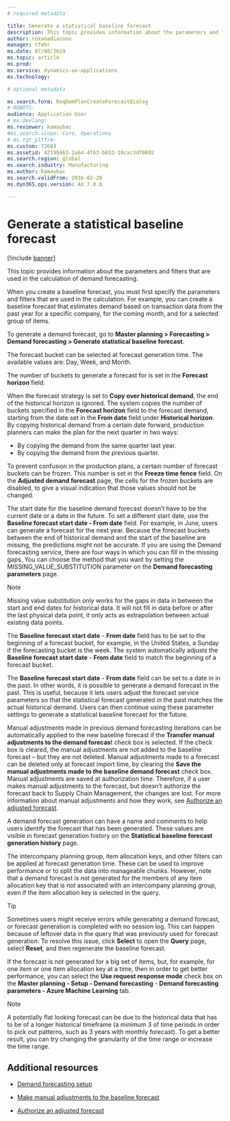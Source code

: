 ```yaml
---
# required metadata

title: Generate a statistical baseline forecast
description: This topic provides information about the parameters and filters that are used in the calculation of demand forecasting. 
author: roxanadiaconu
manager: tfehr
ms.date: 07/08/2019
ms.topic: article
ms.prod: 
ms.service: dynamics-ax-applications
ms.technology: 

# optional metadata

ms.search.form: ReqDemPlanCreateForecastDialog
# ROBOTS: 
audience: Application User
# ms.devlang: 
ms.reviewer: kamaybac
#ms.search.scope: Core, Operations
# ms.tgt_pltfrm: 
ms.custom: 72683
ms.assetid: 42190463-2a64-4f63-b653-10cac3df0692
ms.search.region: global
ms.search.industry: Manufacturing
ms.author: kamaybac
ms.search.validFrom: 2016-02-28
ms.dyn365.ops.version: AX 7.0.0

---
```


# Generate a statistical baseline forecast

[!include [banner](../includes/banner.md)]

This topic provides information about the parameters and filters that are used in the calculation of demand forecasting. 

When you create a baseline forecast, you must first specify the parameters and filters that are used in the calculation. For example, you can create a baseline forecast that estimates demand based on transaction data from the past year for a specific company, for the coming month, and for a selected group of items. 

To generate a demand forecast, go to **Master planning &gt; Forecasting &gt; Demand forecasting &gt; Generate statistical baseline forecast**. 

The forecast bucket can be selected at forecast generation time. The available values are: Day, Week, and Month. 

The number of buckets to generate a forecast for is set in the **Forecast horizon** field. 

When the forecast strategy is set to **Copy over historical demand**, the end of the historical horizon is ignored. The system copies the number of buckets specified in the **Forecast horizon** field to the forecast demand, starting from the date set in the **From date** field under **Historical horizon**. By copying historical demand from a certain date forward, production planners can make the plan for the next quarter in two ways:

-   By copying the demand from the same quarter last year.
-   By copying the demand from the previous quarter.

To prevent confusion in the production plans, a certain number of forecast buckets can be frozen. This number is set in the **Freeze time fence** field. On the **Adjusted demand forecast** page, the cells for the frozen buckets are disabled, to give a visual indication that those values should not be changed. 

The start date for the baseline demand forecast doesn’t have to be the current date or a date in the future. To set a different start date, use the **Baseline forecast start date - From date** field. For example, in June, users can generate a forecast for the next year. Because the forecast buckets between the end of historical demand and the start of the baseline are missing, the predictions might not be accurate. If you are using the Demand forecasting service, there are four ways in which you can fill in the missing gaps. You can choose the method that you want by setting the MISSING\_VALUE\_SUBSTITUTION parameter on the **Demand forecasting parameters** page. 

> [!NOTE]
> Missing value substitution only works for the gaps in data in between the start and end dates for historical data. It will not fill in data before or after the last physical data point, it only acts as extrapolation between actual existing data points. 

The **Baseline forecast start date** - **From date** field has to be set to the beginning of a forecast bucket, for example, in the United States, a Sunday if the forecasting bucket is the week. The system automatically adjusts the **Baseline forecast start date** - **From date** field to match the beginning of a forecast bucket. 

The **Baseline forecast start date** - **From date** field can be set to a date in in the past. In other words, it is possible to generate a demand forecast in the past. This is useful, because it lets users adjust the forecast service parameters so that the statistical forecast generated in the past matches the actual historical demand. Users can then continue using these parameter settings to generate a statistical baseline forecast for the future. 

Manual adjustments made in previous demand forecasting iterations can be automatically applied to the new baseline forecast if the **Transfer manual adjustments to the demand forecas**t check box is selected. If the check box is cleared, the manual adjustments are not added to the baseline forecast – but they are not deleted. Manual adjustments made to a forecast can be deleted only at forecast import time, by clearing the **Save the manual adjustments made to the baseline demand forecast** check box. Manual adjustments are saved at authorization time. Therefore, if a user makes manual adjustments to the forecast, but doesn’t authorize the forecast back to Supply Chain Management, the changes are lost. For more information about manual adjustments and how they work, see [Authorize an adjusted forecast](authorize-adjusted-forecast.md). 

A demand forecast generation can have a name and comments to help users identify the forecast that has been generated. These values are visible in forecast generation history on the **Statistical baseline forecast generation history** page. 

The intercompany planning group, item allocation keys, and other filters can be applied at forecast generation time. These can be used to improve performance or to split the data into manageable chunks. However, note that a demand forecast is not generated for the members of any item allocation key that is not associated with an intercompany planning group, even if the item allocation key is selected in the query. 

> [!TIP]
> Sometimes users might receive errors while generating a demand forecast, or forecast generation is completed with no session log. This can happen because of leftover data in the query that was previously used for forecast generation. To resolve this issue, click **Select** to open the **Query** page, select **Reset**, and then regenerate the baseline forecast. 

If the forecast is not generated for a big set of items, but, for example, for one item or one item allocation key at a time, then in order to get better performance, you can select the **Use request response mode** check box on the **Master planning - Setup - Demand forecasting** - **Demand forecasting parameters - Azure Machine Learning** tab.

> [!NOTE]
> A potentially flat looking forecast can be due to the historical data that has to be of a longer historical timeframe (a minimum 3 of time periods in order to pick out patterns, such as 3 years with monthly forecast). To get a better result, you can try changing the granularity of the time range or increase the time range.

Additional resources
--------

- [Demand forecasting setup](demand-forecasting-setup.md)

- [Make manual adjustments to the baseline forecast](manual-adjustments-baseline-forecast.md)

- [Authorize an adjusted forecast](authorize-adjusted-forecast.md)
